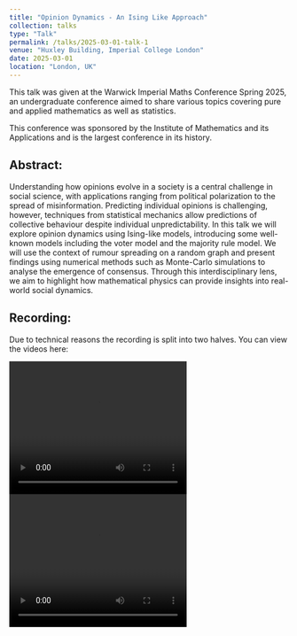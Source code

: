 ```yaml
---
title: "Opinion Dynamics - An Ising Like Approach"
collection: talks
type: "Talk"
permalink: /talks/2025-03-01-talk-1
venue: "Huxley Building, Imperial College London"
date: 2025-03-01
location: "London, UK"
---
```


This talk was given at the Warwick Imperial Maths Conference Spring 2025, an undergraduate conference aimed to share various topics covering pure and applied mathematics as well as statistics. 

This conference was sponsored by the Institute of Mathematics and its Applications and is the largest conference in its history.

## Abstract:

Understanding how opinions evolve in a society is a central challenge in social science, with applications ranging from political polarization to the spread of misinformation. Predicting individual opinions is challenging, however, techniques from statistical mechanics allow predictions of collective behaviour despite individual unpredictability. In this talk we will explore opinion dynamics using Ising-like models, introducing some well-known models including the voter model and the majority rule model. We will use the context of rumour spreading on a random graph and present findings using numerical methods such as Monte-Carlo simulations to analyse the emergence of consensus. Through this interdisciplinary lens, we aim to highlight how mathematical physics can provide insights into real-world social dynamics.

## Recording:

Due to technical reasons the recording is split into two halves. You can view the videos here:

<video width="320" height="240" controls>
  <source src="/John-Zou-PEK.github.io/files/0413_firsthalf copy.mp4" type="video/mp4">
Your browser does not support the video tag.
</video>

<video width="320" height="240" controls>
  <source src="/John-Zou-PEK.github.io/files/0413_secondhalf copy.mp4" type="video/mp4">
Your browser does not support the video tag.
</video>